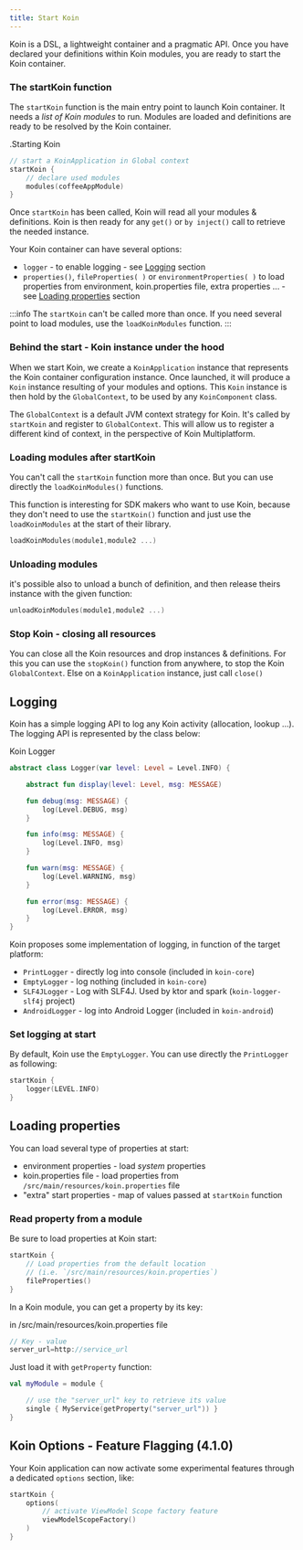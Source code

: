 ```yaml
---
title: Start Koin
---
```



Koin is a DSL, a lightweight container and a pragmatic API. Once you have declared your definitions within Koin modules, you are ready to start the Koin container.

### The startKoin function

The `startKoin` function is the main entry point to launch Koin container. It needs a *list of Koin modules* to run.
Modules are loaded and definitions are ready to be resolved by the Koin container.

.Starting Koin
```kotlin
// start a KoinApplication in Global context
startKoin {
    // declare used modules
    modules(coffeeAppModule)
}
```

Once `startKoin` has been called, Koin will read all your modules & definitions. Koin is then ready for any `get()` or `by inject()` call to retrieve the needed instance.

Your Koin container can have several options:

* `logger` - to enable logging - see [Logging](#logging) section
* `properties()`, `fileProperties( )` or `environmentProperties( )` to load properties from environment, koin.properties file, extra properties ... - see [Loading properties](#loading-properties) section


:::info
 The `startKoin` can't be called more than once. If you need several point to load modules, use the `loadKoinModules` function.
:::

### Behind the start - Koin instance under the hood

When we start Koin, we create a `KoinApplication` instance that represents the Koin container configuration instance. Once launched, it will produce a `Koin` instance resulting of your modules and options.
This `Koin` instance is then hold by the `GlobalContext`, to be used by any `KoinComponent` class.

The `GlobalContext` is a default JVM context strategy for Koin. It's called by `startKoin` and register to `GlobalContext`. This will allow us to register a different kind of context, in the perspective of Koin Multiplatform.

### Loading modules after startKoin

You can't call the `startKoin` function more than once. But you can use directly the `loadKoinModules()` functions.

This function is interesting for SDK makers who want to use Koin, because they don't need to use the `startKoin()` function and just use the `loadKoinModules` at the start of their library.

```kotlin
loadKoinModules(module1,module2 ...)
```

### Unloading modules

it's possible also to unload a bunch of definition, and then release theirs instance with the given function:

```kotlin
unloadKoinModules(module1,module2 ...)
```


### Stop Koin - closing all resources

You can close all the Koin resources and drop instances & definitions. For this you can use the `stopKoin()` function from anywhere, to stop the Koin `GlobalContext`.
Else on a `KoinApplication` instance, just call `close()`


## Logging

Koin has a simple logging API to log any Koin activity (allocation, lookup ...). The logging API is represented by the class below:

Koin Logger

```kotlin
abstract class Logger(var level: Level = Level.INFO) {

    abstract fun display(level: Level, msg: MESSAGE)

    fun debug(msg: MESSAGE) {
        log(Level.DEBUG, msg)
    }

    fun info(msg: MESSAGE) {
        log(Level.INFO, msg)
    }

    fun warn(msg: MESSAGE) {
        log(Level.WARNING, msg)
    }

    fun error(msg: MESSAGE) {
        log(Level.ERROR, msg)
    }
}
```

Koin proposes some implementation of logging, in function of the target platform:

* `PrintLogger` - directly log into console (included in `koin-core`)
* `EmptyLogger` - log nothing (included in `koin-core`)
* `SLF4JLogger` - Log with SLF4J. Used by ktor and spark (`koin-logger-slf4j` project)
* `AndroidLogger` - log into Android Logger (included in `koin-android`)

### Set logging at start

By default, Koin use the `EmptyLogger`. You can use directly the `PrintLogger` as following:

```kotlin
startKoin {
    logger(LEVEL.INFO)
}
```


## Loading properties

You can load several type of properties at start:

* environment properties - load *system* properties
* koin.properties file - load properties from `/src/main/resources/koin.properties` file
* "extra" start properties - map of values passed at `startKoin` function

### Read property from a module

Be sure to load properties at Koin start:

```kotlin
startKoin {
    // Load properties from the default location
    // (i.e. `/src/main/resources/koin.properties`)
    fileProperties()
}
```

In a Koin module, you can get a property by its key:

in /src/main/resources/koin.properties file
```java
// Key - value
server_url=http://service_url
```

Just load it with `getProperty` function:

```kotlin
val myModule = module {

    // use the "server_url" key to retrieve its value
    single { MyService(getProperty("server_url")) }
}
```

## Koin Options - Feature Flagging (4.1.0)

Your Koin application can now activate some experimental features through a dedicated `options` section, like:

```kotlin
startKoin {
    options(
        // activate ViewModel Scope factory feature 
        viewModelScopeFactory()
    )
}
```

